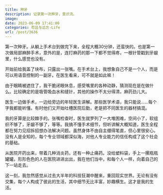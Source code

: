 ```yaml
---
title: 种牙
description: 记录第一次种牙，意识流。
image: 
date: 2023-06-09 17:41:00
categories: 苟且与远方-Life
url: /post/3636
---
```


第一次种牙。从躺上手术台到做完下来，全程大概30分钟，还蛮快的。也是第一次做局部麻醉手术，意外的是，连打麻药的那一下都不觉得疼，一根针管戳到牙龈里，什么感觉也没有。

开始前给我盖了块布，只露出一张嘴。在手术台上，我想象自己不是一个人，而是可以用语音控制的一副牙。在医生看来，可不就是如此嘛！

由于眼睛被遮住了，我干脆闭眼休息，感受嘴里的各种动静，猜测现在是在做什么。比较确定的是吸管吸血水和缝针，其他的操作不太分得清，麻药劲儿大。

医生一边做手术，一边给旁边的年轻医生讲解。那些医学术语，我只能说……每个字我都能听懂。有时他们又开始吐槽医院后勤，老是把不同医生的器材搞混。

我的牙算是比较棘手的。张嘴检查时，医生就罗列了一大堆困难，空间小了，软组织不够了，牙龈不够了，等等。我搞不懂手术细节，但听讲解大概知道，医生全程都在努力见招拆招想办法解决问题。虽然身体不由自主绷得笔直，但心里很安心。没有人是全知的，每个专业领域都深似海，对他人专业能力的信任构成了这个社会的基础。

从医院开药出来，带着几种消炎药，还有一种止痛药。没给塑料袋，手上一摞瓶瓶罐罐。形形色色的人在医院进进出出，我在他们当中，和每个人一样，向着自己的下一站走去。

这一刻，我忽然感觉从过去大半年的科技狂潮中醒来，重回现实世界。无论有没有交集，每个人构成了彼此的生活，其中细节无比丰富，妙趣横生。这才是我的生活。
